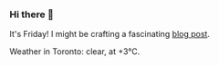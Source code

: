### Hi there :wave:

It's Friday! I might be crafting a fascinating [blog post](https://benjaminwuethrich.dev).

Weather in Toronto: clear, at +3°C.
